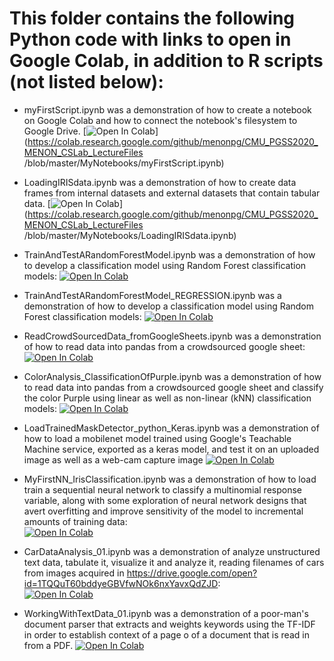 # This folder contains the following Python code with links to open in Google Colab, in addition to R scripts (not listed below): 

* myFirstScript.ipynb was a demonstration of how to create a notebook on Google Colab and how to connect the notebook's filesystem to Google Drive. 
[![Open In Colab](https://colab.research.google.com/assets/colab-badge.svg)](https://colab.research.google.com/github/menonpg/CMU_PGSS2020_MENON_CSLab_LectureFiles
/blob/master/MyNotebooks/myFirstScript.ipynb)

* LoadingIRISdata.ipynb was a demonstration of how to create data frames from internal datasets and external datasets that contain tabular data.
[![Open In Colab](https://colab.research.google.com/assets/colab-badge.svg)](https://colab.research.google.com/github/menonpg/CMU_PGSS2020_MENON_CSLab_LectureFiles
/blob/master/MyNotebooks/LoadingIRISdata.ipynb)

* TrainAndTestARandomForestModel.ipynb was a demonstration of how to develop a classification model using Random Forest classification models:
[![Open In Colab](https://colab.research.google.com/assets/colab-badge.svg)](https://colab.research.google.com/github/menonpg/CMU_PGSS2020_MENON_CSLab_LectureFiles/blob/master/MyNotebooks/TrainAndTestARandomForestModel.ipynb)

* TrainAndTestARandomForestModel_REGRESSION.ipynb was a demonstration of how to develop a classification model using Random Forest classification models:
[![Open In Colab](https://colab.research.google.com/assets/colab-badge.svg)](https://colab.research.google.com/github/menonpg/CMU_PGSS2020_MENON_CSLab_LectureFiles/blob/master/MyNotebooks/TrainAndTestARandomForestModel_REGRESSION.ipynb)

* ReadCrowdSourcedData_fromGoogleSheets.ipynb was a demonstration of how to read data into pandas from a crowdsourced google sheet:
[![Open In Colab](https://colab.research.google.com/assets/colab-badge.svg)](https://colab.research.google.com/github/menonpg/CMU_PGSS2020_MENON_CSLab_LectureFiles/blob/master/MyNotebooks/ReadCrowdSourcedData_fromGoogleSheets.ipynb)

* ColorAnalysis_ClassificationOfPurple.ipynb was a demonstration of how to read data into pandas from a crowdsourced google sheet and classify the color Purple using linear as well as non-linear (kNN) classification models:
[![Open In Colab](https://colab.research.google.com/assets/colab-badge.svg)](https://colab.research.google.com/github/menonpg/CMU_PGSS2020_MENON_CSLab_LectureFiles/blob/master/MyNotebooks/ColorAnalysis_ClassificationOfPurple.ipynb)

* LoadTrainedMaskDetector_python_Keras.ipynb was a demonstration of how to load a mobilenet model trained using Google's Teachable Machine service, exported as a keras model, and test it on an uploaded image as well as a web-cam capture image
[![Open In Colab](https://colab.research.google.com/assets/colab-badge.svg)](https://colab.research.google.com/github/menonpg/CMU_PGSS2020_MENON_CSLab_LectureFiles/blob/master/MyNotebooks/LoadTrainedMaskDetector_python_Keras.ipynb)

* MyFirstNN_IrisClassification.ipynb was a demonstration of how to load train a sequential neural network to classify a multinomial response variable, along with some exploration of neural network designs that avert overfitting and improve sensitivity of the model to incremental amounts of training data:  
[![Open In Colab](https://colab.research.google.com/assets/colab-badge.svg)](https://colab.research.google.com/github/menonpg/CMU_PGSS2020_MENON_CSLab_LectureFiles/blob/master/MyNotebooks/MyFirstNN_IrisClassification.ipynb)

* CarDataAnalysis_01.ipynb was a demonstration of analyze unstructured text data, tabulate it, visualize it and analyze it, reading filenames of cars from images acquired in https://drive.google.com/open?id=1TQQuT60bddyeGBVfwNOk6nxYavxQdZJD:  
[![Open In Colab](https://colab.research.google.com/assets/colab-badge.svg)](https://colab.research.google.com/github/menonpg/CMU_PGSS2020_MENON_CSLab_LectureFiles/blob/master/MyNotebooks/CarDataAnalysis_01.ipynb)

* WorkingWithTextData_01.ipynb was a demonstration of a poor-man's document parser that extracts and weights keywords using the TF-IDF in order to establish context of a page o of a document that is read in from a PDF.
[![Open In Colab](https://colab.research.google.com/assets/colab-badge.svg)](https://colab.research.google.com/github/menonpg/CMU_PGSS2020_MENON_CSLab_LectureFiles/blob/master/MyNotebooks/WorkingWithTextData_01.ipynb)






